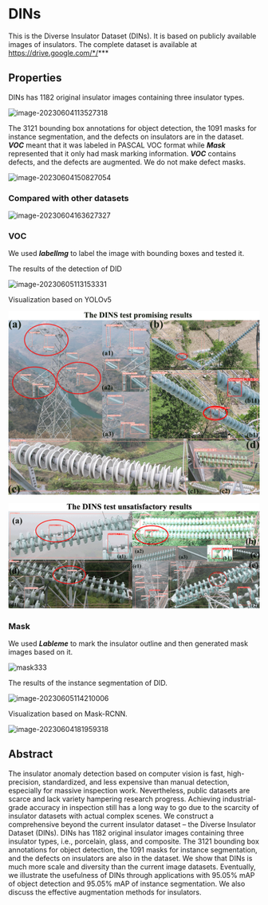 # DINs

This is the  Diverse Insulator Dataset (DINs).  It is based on publicly available images of insulators. The complete dataset is available at https://drive.google.com/*/***

## Properties

DINs has 1182 original insulator images containing three insulator types.

![image-20230604113527318](./readme/image-20230604113527318.png)

The 3121 bounding box annotations for object detection, the 1091 masks for instance segmentation, and the defects on insulators are  in the dataset. ***VOC*** meant that it was labeled in PASCAL VOC format while ***Mask*** represented that it only had mask marking information.  ***VOC***  contains defects, and the defects are augmented. We do not make defect masks.

![image-20230604150827054](./readme/image-20230604150827054.png )

### Compared with other datasets

![image-20230604163627327](./readme/image-20230604163627327.png)

### VOC

 We used ***labelImg***  to label the image with bounding boxes and tested it.

The results of the detection of DID 

![image-20230605113153331](./readme/image-20230605113153331.png)

Visualization based on YOLOv5

![PPPP](./readme/PPPP.png)







![gggg](./readme/gggg.png  )





### Mask

 We used ***Lableme***  to mark the insulator outline and then generated mask images based on it.



![mask333](./readme/mask333.png)



The results of the instance segmentation of DID.

![image-20230605114210006](./readme/image-20230605114210006.png)

 

Visualization based on Mask-RCNN.

![image-20230604181959318](./readme/image-20230604181959318.png)





## Abstract

The insulator anomaly detection based on computer vision is fast, high-precision, standardized, and less expensive than manual detection, especially for massive inspection work. Nevertheless, public datasets are scarce and lack variety hampering research progress. Achieving industrial-grade accuracy in inspection still has a long way to go due to the scarcity of insulator datasets with actual complex scenes. We construct a comprehensive beyond the current insulator dataset – the Diverse Insulator Dataset (DINs). DINs has 1182 original insulator images containing three insulator types, i.e., porcelain, glass, and composite. The 3121 bounding box annotations for object detection, the 1091 masks for instance segmentation, and the defects on insulators are also in the dataset. We show that DINs is much more scale and diversity than the current image datasets. Eventually, we illustrate the usefulness of DINs through applications with 95.05\% mAP of object detection and 95.05\% mAP of instance segmentation. We also discuss the effective augmentation methods for insulators.
